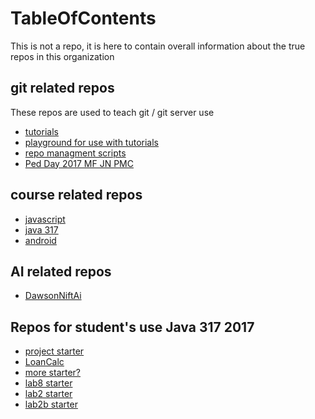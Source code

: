# TableOfContents
This is not a repo, it is here to contain overall information about the true repos in this organization
## git related repos
These repos are used to teach git / git server use 
* [tutorials](https://github.com/DawsonCollegeCompSci/git-tutorials)
* [playground for use with tutorials](https://github.com/DawsonCollegeCompSci/git-playground)
* [repo managment scripts](https://github.com/DawsonCollegeCompSci/git-repo-managment-scripts)
* [Ped Day 2017 MF JN PMC](https://github.com/DawsonCollegeCS-training)
## course related repos
* [javascript](https://github.com/DawsonCollegeCompSci/423_javascript)
* [java 317](https://github.com/DawsonCollegeCompSci/oo_java_317)
* [android](https://github.com/DawsonCollegeCompSci/android)
## AI related repos
* [DawsonNiftAi](https://github.com/DawsonCollegeCompSci/DawsonNiftAI)
## Repos for student's use Java 317 2017
* [project starter](https://github.com/DawsonCollegeCompSci/java317startercode)
* [LoanCalc](https://github.com/DawsonCollegeCompSci/LoanCalc)
* [more starter?](https://github.com/DawsonCollegeCompSci/ElectionSys)
* [lab8 starter](https://github.com/DawsonCollegeCompSci/lab8)
* [lab2 starter](https://github.com/DawsonCollegeCompSci/317Lab2)
* [lab2b starter](https://github.com/DawsonCollegeCompSci/lab2b-jnila)
